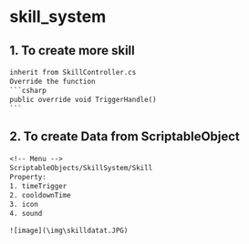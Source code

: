 # skill_system
<!-- read me edit -->
## 1. To create more skill
    inherit from SkillController.cs 
    Override the function
    ```csharp 
    public override void TriggerHandle()
    ```
## 2. To create Data from ScriptableObject
    <!-- Menu -->
    ScriptableObjects/SkillSystem/Skill
    Property:
    1. timeTrigger
    2. cooldownTime
    3. icon
    4. sound
<!-- show img -->
    ![image](\img\skilldatat.JPG)
    
